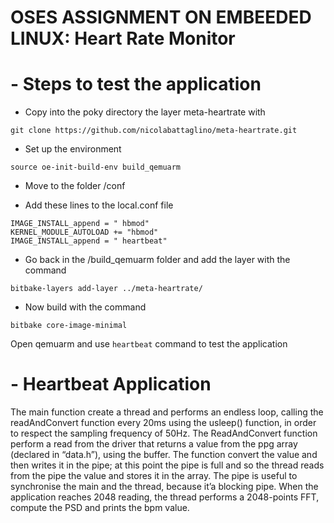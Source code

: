 # OSES ASSIGNMENT ON EMBEEDED LINUX: Heart Rate Monitor

# - Steps to test the application

- Copy into the poky directory the layer meta-heartrate with

`git clone https://github.com/nicolabattaglino/meta-heartrate.git`

- Set up the environment   

`source oe-init-build-env build_qemuarm`

- Move to the folder /conf

- Add these lines to the local.conf file
```
IMAGE_INSTALL_append = " hbmod"
KERNEL_MODULE_AUTOLOAD += "hbmod"
IMAGE_INSTALL_append = " heartbeat"
```
- Go back in the /build_qemuarm  folder and add the layer with the command

`bitbake-layers add-layer ../meta-heartrate/`

- Now build with the command 

`bitbake core-image-minimal`

Open qemuarm and use `heartbeat` command to test the application

# - Heartbeat Application

The main function create a thread and performs an endless loop, calling the readAndConvert function every 20ms using the usleep() function, in order to respect the sampling frequency of 50Hz.
The ReadAndConvert function perform a read from the driver that returns a value from the ppg array (declared in “data.h”), using the buffer. The function convert the value and then writes it in the pipe; at this point the pipe is full and so the thread reads from the pipe the value and stores it in the array. The pipe is useful to synchronise the main and the thread, because it’a blocking pipe.
When the application reaches 2048 reading, the thread performs a 2048-points FFT, compute the PSD and prints the bpm value.


